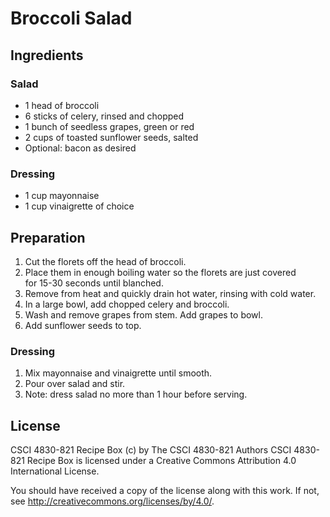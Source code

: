 # Broccoli Salad
## Ingredients

### Salad
*   1 head of broccoli
*   6 sticks of celery, rinsed and chopped
*   1 bunch of seedless grapes, green or red
*   2 cups of toasted sunflower seeds, salted
*   Optional: bacon as desired

### Dressing
*   1 cup mayonnaise
*   1 cup vinaigrette of choice

## Preparation

1.  Cut the florets off the head of broccoli.
2.  Place them in enough boiling water so the florets are just covered  
       for 15-30 seconds until blanched. 
3.  Remove from heat and quickly drain hot water, rinsing with cold water. 
4.  In a large bowl, add chopped celery and broccoli. 
5.  Wash and remove grapes from stem. Add grapes to bowl.
6.  Add sunflower seeds to top.

### Dressing
1.  Mix mayonnaise and vinaigrette until smooth. 
2.  Pour over salad and stir.
3.  Note: dress salad no more than 1 hour before serving.  

## License
CSCI 4830-821 Recipe Box (c) by The CSCI 4830-821 Authors
CSCI 4830-821 Recipe Box is licensed under a Creative Commons Attribution 4.0  
International License.

You should have received a copy of the license along with this work. If not,  
see http://creativecommons.org/licenses/by/4.0/.

